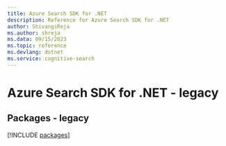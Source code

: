 ```yaml
---
title: Azure Search SDK for .NET
description: Reference for Azure Search SDK for .NET
author: ShivangiReja
ms.author: shreja
ms.data: 09/15/2023
ms.topic: reference
ms.devlang: dotnet
ms.service: cognitive-search
---
```

# Azure Search SDK for .NET - legacy
## Packages - legacy
[!INCLUDE [packages](search-index.md)]
